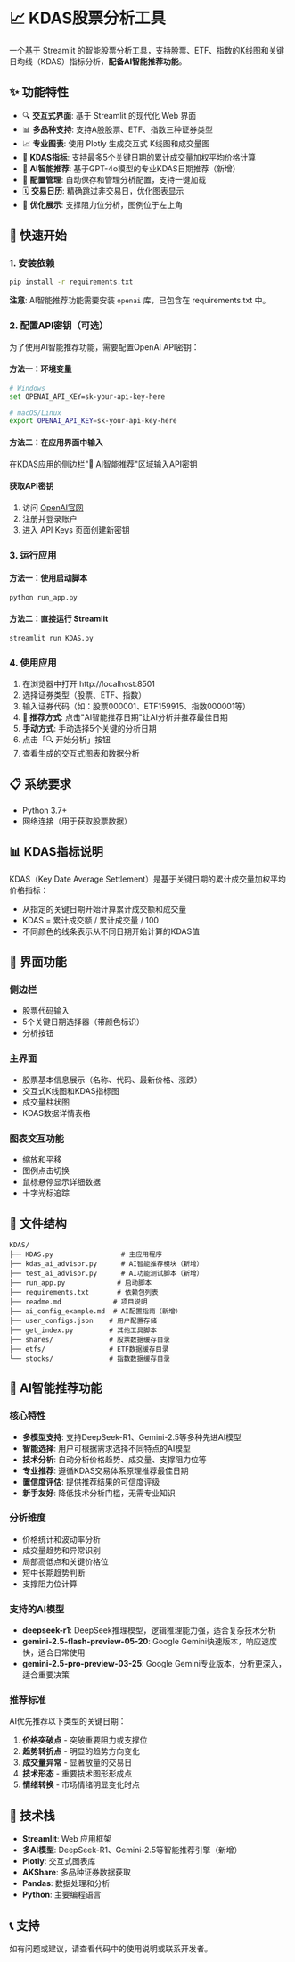 # 📈 KDAS股票分析工具

一个基于 Streamlit 的智能股票分析工具，支持股票、ETF、指数的K线图和关键日均线（KDAS）指标分析，**配备AI智能推荐功能**。

## ✨ 功能特性

- 🔍 **交互式界面**: 基于 Streamlit 的现代化 Web 界面
- 📊 **多品种支持**: 支持A股股票、ETF、指数三种证券类型
- 📈 **专业图表**: 使用 Plotly 生成交互式 K线图和成交量图
- 🎯 **KDAS指标**: 支持最多5个关键日期的累计成交量加权平均价格计算
- 🤖 **AI智能推荐**: 基于GPT-4o模型的专业KDAS日期推荐（新增）
- 💾 **配置管理**: 自动保存和管理分析配置，支持一键加载
- 🗓️ **交易日历**: 精确跳过非交易日，优化图表显示
- 🎨 **优化展示**: 支撑阻力位分析，图例位于左上角

## 🚀 快速开始

### 1. 安装依赖

```bash
pip install -r requirements.txt
```

**注意**: AI智能推荐功能需要安装 `openai` 库，已包含在 requirements.txt 中。

### 2. 配置API密钥（可选）

为了使用AI智能推荐功能，需要配置OpenAI API密钥：

#### 方法一：环境变量
```bash
# Windows
set OPENAI_API_KEY=sk-your-api-key-here

# macOS/Linux  
export OPENAI_API_KEY=sk-your-api-key-here
```

#### 方法二：在应用界面中输入
在KDAS应用的侧边栏"🤖 AI智能推荐"区域输入API密钥

#### 获取API密钥
1. 访问 [OpenAI官网](https://platform.openai.com/)
2. 注册并登录账户
3. 进入 API Keys 页面创建新密钥

### 3. 运行应用

#### 方法一：使用启动脚本
```bash
python run_app.py
```

#### 方法二：直接运行 Streamlit
```bash
streamlit run KDAS.py
```

### 4. 使用应用

1. 在浏览器中打开 http://localhost:8501
2. 选择证券类型（股票、ETF、指数）
3. 输入证券代码（如：股票000001、ETF159915、指数000001等）
4. **🤖 推荐方式**: 点击"AI智能推荐日期"让AI分析并推荐最佳日期
5. **手动方式**: 手动选择5个关键的分析日期
6. 点击「🔍 开始分析」按钮
7. 查看生成的交互式图表和数据分析

## 📋 系统要求

- Python 3.7+
- 网络连接（用于获取股票数据）

## 📊 KDAS指标说明

KDAS（Key Date Average Settlement）是基于关键日期的累计成交量加权平均价格指标：

- 从指定的关键日期开始计算累计成交额和成交量
- KDAS = 累计成交额 / 累计成交量 / 100
- 不同颜色的线条表示从不同日期开始计算的KDAS值

## 🎨 界面功能

### 侧边栏
- 股票代码输入
- 5个关键日期选择器（带颜色标识）
- 分析按钮

### 主界面
- 股票基本信息展示（名称、代码、最新价格、涨跌）
- 交互式K线图和KDAS指标图
- 成交量柱状图
- KDAS数据详情表格

### 图表交互功能
- 缩放和平移
- 图例点击切换
- 鼠标悬停显示详细数据
- 十字光标追踪

## 📁 文件结构

```
KDAS/
├── KDAS.py                 # 主应用程序
├── kdas_ai_advisor.py      # AI智能推荐模块（新增）
├── test_ai_advisor.py      # AI功能测试脚本（新增）
├── run_app.py             # 启动脚本
├── requirements.txt       # 依赖包列表
├── readme.md             # 项目说明
├── ai_config_example.md  # AI配置指南（新增）
├── user_configs.json    # 用户配置存储
├── get_index.py         # 其他工具脚本
├── shares/              # 股票数据缓存目录
├── etfs/                # ETF数据缓存目录
└── stocks/              # 指数数据缓存目录
```

## 🤖 AI智能推荐功能

### 核心特性
- **多模型支持**: 支持DeepSeek-R1、Gemini-2.5等多种先进AI模型
- **智能选择**: 用户可根据需求选择不同特点的AI模型
- **技术分析**: 自动分析价格趋势、成交量、支撑阻力位等
- **专业推荐**: 遵循KDAS交易体系原理推荐最佳日期
- **置信度评估**: 提供推荐结果的可信度评级
- **新手友好**: 降低技术分析门槛，无需专业知识

### 分析维度
- 价格统计和波动率分析
- 成交量趋势和异常识别
- 局部高低点和关键价格位
- 短中长期趋势判断
- 支撑阻力位计算

### 支持的AI模型
- **deepseek-r1**: DeepSeek推理模型，逻辑推理能力强，适合复杂技术分析
- **gemini-2.5-flash-preview-05-20**: Google Gemini快速版本，响应速度快，适合日常使用
- **gemini-2.5-pro-preview-03-25**: Google Gemini专业版本，分析更深入，适合重要决策

### 推荐标准
AI优先推荐以下类型的关键日期：
1. **价格突破点** - 突破重要阻力或支撑位
2. **趋势转折点** - 明显的趋势方向变化
3. **成交量异常** - 显著放量的交易日
4. **技术形态** - 重要技术图形形成点
5. **情绪转换** - 市场情绪明显变化时点

## 🔧 技术栈

- **Streamlit**: Web 应用框架
- **多AI模型**: DeepSeek-R1、Gemini-2.5等智能推荐引擎（新增）
- **Plotly**: 交互式图表库
- **AKShare**: 多品种证券数据获取
- **Pandas**: 数据处理和分析
- **Python**: 主要编程语言

## 📞 支持

如有问题或建议，请查看代码中的使用说明或联系开发者。
